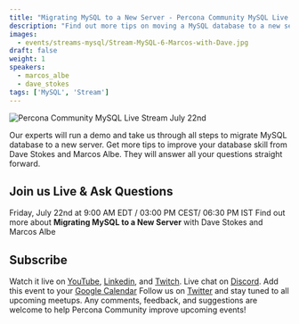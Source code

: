 ```yaml
---
title: "Migrating MySQL to a New Server - Percona Community MySQL Live Stream & Chat - July 22nd"
description: "Find out more tips on moving a MySQL database to a new server with Dave Stokes and Marcos Albe. Join Percona Community Live Stream on Friday, July 22nd at 9:00 AM EDT  / 03:00 PM CEST/ 06:30 PM IST"
images:
  - events/streams-mysql/Stream-MySQL-6-Marcos-with-Dave.jpg
draft: false
weight: 1
speakers:
  - marcos_albe
  - dave_stokes
tags: ['MySQL', 'Stream']
---
```

![Percona Community MySQL Live Stream July 22nd](events/streams-mysql/Stream-MySQL-6-Marcos-with-Dave.jpg)

Our experts will run a demo and take us through all steps to migrate MySQL database to a new server. Get more tips to improve your database skill from Dave Stokes and Marcos Albe. They will answer all your questions straight forward.

## Join us Live & Ask Questions
Friday, July 22nd at 9:00 AM EDT  / 03:00 PM CEST/ 06:30 PM IST
Find out more about **Migrating MySQL to a New Server** with  Dave Stokes and Marcos Albe


## Subscribe
Watch it live on [YouTube](https://www.youtube.com/watch?v=tJarnF_e2iU), [Linkedin](https://www.linkedin.com/video/event/urn:li:ugcPost:6954698542053502976/), and [Twitch](https://www.twitch.tv/perconacommunity).
Live chat on [Discord](http://per.co.na/discord).
Add this event to your [Google Calendar](https://calendar.google.com/event?action=TEMPLATE&tmeid=NWJoaGU5dTM2ZmpqZ3Y1bTR0anBrOGRxN3RfMjAyMjA3MjJUMTMwMDAwWiBmcmVkZWwubWFtaW5kcmFAcGVyY29uYS5jb20&tmsrc=fredel.mamindra%40percona.com)
Follow us on [Twitter](https://twitter.com/PerconaBytes) and stay tuned to all upcoming meetups.
Any comments, feedback, and suggestions are welcome to help Percona Community improve upcoming events!




